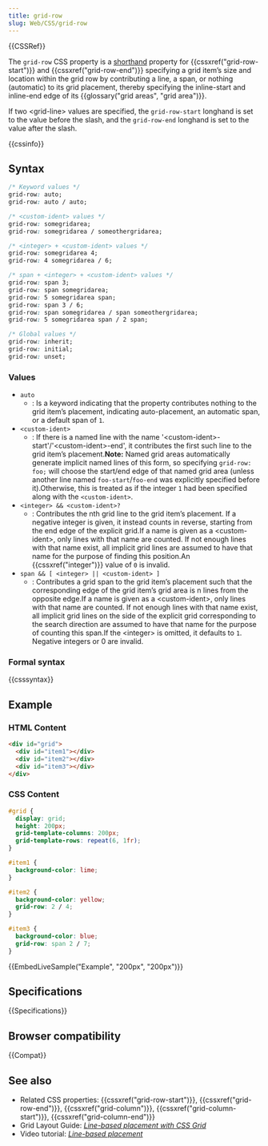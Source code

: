 ```yaml
---
title: grid-row
slug: Web/CSS/grid-row
---
```


{{CSSRef}}

The `grid-row` CSS property is a [shorthand](/zh-TW/docs/Web/CSS/Shorthand_properties) property for {{cssxref("grid-row-start")}} and {{cssxref("grid-row-end")}} specifying a grid item’s size and location within the grid row by contributing a line, a span, or nothing (automatic) to its grid placement, thereby specifying the inline-start and inline-end edge of its {{glossary("grid areas", "grid area")}}.

If two \<grid-line> values are specified, the `grid-row-start` longhand is set to the value before the slash, and the `grid-row-end` longhand is set to the value after the slash.

{{cssinfo}}

## Syntax

```css
/* Keyword values */
grid-row: auto;
grid-row: auto / auto;

/* <custom-ident> values */
grid-row: somegridarea;
grid-row: somegridarea / someothergridarea;

/* <integer> + <custom-ident> values */
grid-row: somegridarea 4;
grid-row: 4 somegridarea / 6;

/* span + <integer> + <custom-ident> values */
grid-row: span 3;
grid-row: span somegridarea;
grid-row: 5 somegridarea span;
grid-row: span 3 / 6;
grid-row: span somegridarea / span someothergridarea;
grid-row: 5 somegridarea span / 2 span;

/* Global values */
grid-row: inherit;
grid-row: initial;
grid-row: unset;
```

### Values

- `auto`
  - : Is a keyword indicating that the property contributes nothing to the grid item’s placement, indicating auto-placement, an automatic span, or a default span of `1`.
- `<custom-ident>`
  - : If there is a named line with the name '\<custom-ident>-start'/'\<custom-ident>-end', it contributes the first such line to the grid item’s placement.**Note:** Named grid areas automatically generate implicit named lines of this form, so specifying `grid-row: foo;` will choose the start/end edge of that named grid area (unless another line named `foo-start`/`foo-end` was explicitly specified before it).Otherwise, this is treated as if the integer `1` had been specified along with the `<custom-ident>`.
- `<integer> && <custom-ident>?`
  - : Contributes the nth grid line to the grid item’s placement. If a negative integer is given, it instead counts in reverse, starting from the end edge of the explicit grid.If a name is given as a \<custom-ident>, only lines with that name are counted. If not enough lines with that name exist, all implicit grid lines are assumed to have that name for the purpose of finding this position.An {{cssxref("integer")}} value of `0` is invalid.
- `span && [ <integer> || <custom-ident> ]`
  - : Contributes a grid span to the grid item’s placement such that the corresponding edge of the grid item’s grid area is n lines from the opposite edge.If a name is given as a \<custom-ident>, only lines with that name are counted. If not enough lines with that name exist, all implicit grid lines on the side of the explicit grid corresponding to the search direction are assumed to have that name for the purpose of counting this span.If the \<integer> is omitted, it defaults to `1`. Negative integers or 0 are invalid.

### Formal syntax

{{csssyntax}}

## Example

### HTML Content

```html
<div id="grid">
  <div id="item1"></div>
  <div id="item2"></div>
  <div id="item3"></div>
</div>
```

### CSS Content

```css
#grid {
  display: grid;
  height: 200px;
  grid-template-columns: 200px;
  grid-template-rows: repeat(6, 1fr);
}

#item1 {
  background-color: lime;
}

#item2 {
  background-color: yellow;
  grid-row: 2 / 4;
}

#item3 {
  background-color: blue;
  grid-row: span 2 / 7;
}
```

{{EmbedLiveSample("Example", "200px", "200px")}}

## Specifications

{{Specifications}}

## Browser compatibility

{{Compat}}

## See also

- Related CSS properties: {{cssxref("grid-row-start")}}, {{cssxref("grid-row-end")}}, {{cssxref("grid-column")}}, {{cssxref("grid-column-start")}}, {{cssxref("grid-column-end")}}
- Grid Layout Guide: _[Line-based placement with CSS Grid](/zh-TW/docs/Web/CSS/CSS_Grid_Layout/Line-based_Placement_with_CSS_Grid)_
- Video tutorial: _[Line-based placement](http://gridbyexample.com/video/series-line-based-placement/)_
